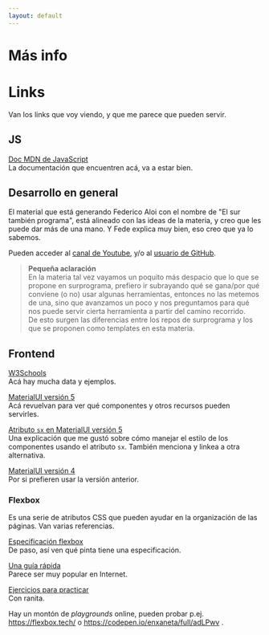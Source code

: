 ```yaml
---
layout: default
---
```


# Más info

# Links

Van los links que voy viendo, y que me parece que pueden servir.

## JS
[Doc MDN de JavaScript](https://developer.mozilla.org/en-US/docs/Web/JavaScript)  
La documentación que encuentren acá, va a estar bien.


## Desarrollo en general
El material que está generando Federico Aloi con el nombre de "El sur también programa", está alineado con las ideas de la materia, y creo que les puede dar más de una mano. Y Fede explica muy bien, eso creo que ya lo sabemos.  

Pueden acceder al [canal de Youtube](https://www.youtube.com/channel/UCfrRa43tBrOYYYfgJqsJ7qg), y/o al [usuario de GitHub](https://github.com/surprograma). 

> **Pequeña aclaración**  
En la materia tal vez vayamos un poquito más despacio que lo que se propone en surprograma, prefiero ir subrayando qué se gana/por qué conviene (o no) usar algunas herramientas, entonces no las metemos de una, sino que avanzamos un poco y nos preguntamos para qué nos puede servir cierta herramienta a partir del camino recorrido.  
De esto surgen las diferencias entre los repos de surprograma y los que se proponen como templates en esta materia.


## Frontend
[W3Schools](https://www.w3schools.com/)  
Acá hay mucha data y ejemplos.

[MaterialUI versión 5](https://mui.com/)  
Acá revuelvan para ver qué componentes y otros recursos pueden servirles.

[Atributo `sx` en MaterialUI versión 5](https://smartdevpreneur.com/material-ui-sx-prop/)  
Una explicación que me gustó sobre cómo manejar el estilo de los componentes usando el atributo `sx`. También menciona y linkea a otra alternativa.

[MaterialUI versión 4](https://v4.mui.com/)  
Por si prefieren usar la versión anterior.


### Flexbox
Es una serie de atributos CSS que pueden ayudar en la organización de las páginas. Van varias referencias.

[Especificación flexbox](https://www.w3.org/TR/css-flexbox-1/)  
De paso, así ven qué pinta tiene una especificación.

[Una guía rápida](https://css-tricks.com/snippets/css/a-guide-to-flexbox/)  
Parece ser muy popular en Internet.

[Ejercicios para practicar](https://www.outpan.com/app/fd1b175fe8/flexbox-froggy)  
Con ranita.

Hay un montón de _playgrounds_ online, pueden probar p.ej. https://flexbox.tech/ o https://codepen.io/enxaneta/full/adLPwv .



